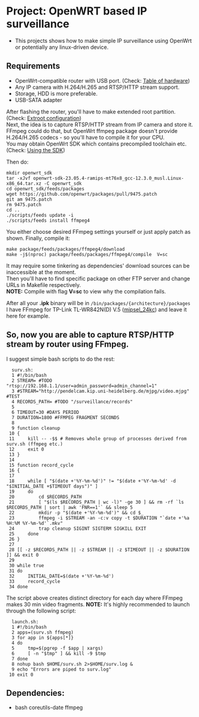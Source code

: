 # Project: OpenWRT based IP surveillance
- This projects shows how to make simple IP surveillance using OpenWrt or potentially any linux-driven device.
## Requirements
- OpenWrt-compatible router with USB port. (Check: [Table of hardware](https://openwrt.org/toh "OpenWrt - Hardware")) 
- Any IP camera with H.264/H.265 and RTSP/HTTP stream support.
- Storage, HDD is more preferable.
- USB-SATA adapter

After flashing the router, you'll have to make extended root partition. (Check: [Extroot configuration](https://openwrt.org/docs/guide-user/additional-software/extroot_configuration "OpenWrt - Extroot"))  
Next, the idea is to capture RTSP/HTTP stream from IP camera and store it.  
FFmpeg could do that, but OpenWrt ffmpeg package doesn't provide H.264/H.265 codecs - so you'll have to compile it for your CPU.  
You may obtain OpenWrt SDK which contains precompiled toolchain etc. (Check: [Using the SDK](https://openwrt.org/docs/guide-developer/toolchain/using_the_sdk "OpenWrt - SDK"))

Then do:
```console
mkdir openwrt_sdk
tar -xJvf openwrt-sdk-23.05.4-ramips-mt76x8_gcc-12.3.0_musl.Linux-x86_64.tar.xz -C openwrt_sdk
cd openwrt_sdk/feeds/packages
wget https://github.com/openwrt/packages/pull/9475.patch
git am 9475.patch
rm 9475.patch
cd ..
./scripts/feeds update -i
./scripts/feeds install ffmpeg4
```
You either choose desired FFmpeg settings yourself or just apply patch as shown.
Finally, compile it: 
```console
make package/feeds/packages/ffmpeg4/download
make -j$(nproc) package/feeds/packages/ffmpeg4/compile  V=sc
```
It may require some tinkering as dependencies' download sources can be inaccessible at the moment.  
Then you'll have to find specific package on other FTP server and change URLs in Makefile respectively.  
**NOTE:** Compile with flag **V=sc** to view why the compilation fails.  

After all your **.ipk** binary will be in ```/bin/packages/{architecture}/packages```  
I have FFmpeg for TP-Link TL-WR842N(D) V.5 ([mipsel_24kc](https://openwrt.org/toh/hwdata/tp-link/tp-link_tl-wr842n_v5)) and leave it here for example.

## So, now you are able to capture RTSP/HTTP stream by router using FFmpeg.
I suggest simple bash scripts to do the rest:
```console
  surv.sh:
  1 #!/bin/bash
  2 STREAM= #TODO "rtsp://192.168.1.1/user=admin_password=admin_channel=1"
  3 #STREAM="http://pendelcam.kip.uni-heidelberg.de/mjpg/video.mjpg" #TEST
  4 RECORDS_PATH= #TODO "/surveillance/records"
  5
  6 TIMEOUT=30 #DAYS PERIOD
  7 DURATION=1800 #FFMPEG FRAGMENT SECONDS
  8
  9 function cleanup
 10 {
 11     kill -- -$$ # Removes whole group of processes derived from surv.sh (ffmpeg etc.)
 12     exit 0
 13 }
 14
 15 function record_cycle
 16 {
 17
 18     while [ "$(date +'%Y-%m-%d')" != "$(date +'%Y-%m-%d' -d "$INITIAL_DATE +$TIMEOUT days")" ]
 19     do
 20         cd $RECORDS_PATH
 21         [ "$(ls $RECORDS_PATH | wc -l)" -ge 30 ] && rm -rf `ls $RECORDS_PATH | sort | awk 'FNR==1'` && sleep 5
 22         mkdir -p "$(date +'%Y-%m-%d')" && cd $_
 23         ffmpeg -i $STREAM -an -c:v copy -t $DURATION "`date +'%a %H:%M %Y-%m-%d'`.mkv"
 24         trap cleanup SIGINT SIGTERM SIGKILL EXIT
 25     done
 26 }
 27
 28 [[ -z $RECORDS_PATH || -z $STREAM || -z $TIMEOUT || -z $DURATION ]] && exit 0
 29
 30 while true
 31 do
 32     INITIAL_DATE=$(date +'%Y-%m-%d')
 33     record_cycle
 34 done
```
The script above creates distinct directory for each day where FFmpeg makes 30 min video fragments.
**NOTE:** It's highly recommended to launch through the following script:
```console
  launch.sh:
  1 #!/bin/bash
  2 apps=(surv.sh ffmpeg)
  3 for app in ${apps[*]}
  4 do
  5     tmp=$(pgrep -f $app | xargs)
  6     [ -n "$tmp" ] && kill -9 $tmp
  7 done
  8 nohup bash $HOME/surv.sh 2>$HOME/surv.log &
  9 echo "Errors are piped to surv.log"
 10 exit 0
```

## Dependencies:
- bash coreutils-date ffmpeg
